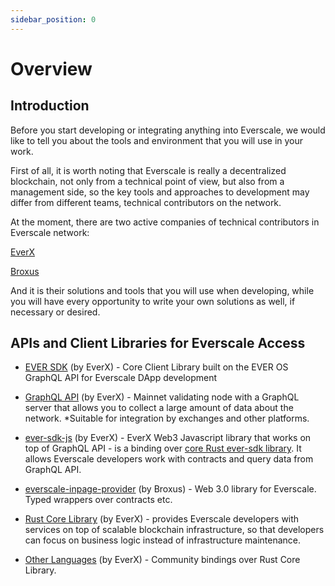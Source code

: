 ```yaml
---
sidebar_position: 0
---
```


# Overview

## Introduction

Before you start developing or integrating anything into Everscale, we would like to tell you about the tools and environment that you will use in your work.

First of all, it is worth noting that Everscale is really a decentralized blockchain, not only from a technical point of view, but also from a management side, so the key tools and approaches to development may differ from different teams, technical contributors on the network.

At the moment, there are two active companies of technical contributors in Everscale network:

[EverX](https://everx.dev/about)

[Broxus](https://broxus.com/)


And it is their solutions and tools that you will use when developing, while you will have every opportunity to write your own solutions as well, if necessary or desired.

## APIs and Client Libraries for Everscale Access

- [EVER SDK](https://docs.everos.dev/ever-sdk/) (by EverX) - Core Client Library built on the EVER OS GraphQL API for Everscale DApp development

- [GraphQL API](./gql-api) (by EverX) - Mainnet validating node with a GraphQL server that allows you to collect a large amount of data about the network.
*Suitable for integration by exchanges and other platforms.

- [ever-sdk-js](./js-api/ever-sdk-js.md) (by EverX) - EverX Web3 Javascript library that works on top of GraphQL API - is a binding over [core Rust ever-sdk library](https://github.com/tonlabs/ever-sdk).
It allows Everscale developers work with contracts and query data from GraphQL API. 

- [everscale-inpage-provider](./js-api/inpage-provider.md) (by Broxus) - Web 3.0 library for Everscale. Typed wrappers over contracts etc.

- [Rust Core Library](rust-api.md) (by EverX) - provides Everscale developers with services on top of scalable blockchain infrastructure, so that developers can focus on business logic instead of infrastructure maintenance.

- [Other Languages](other-lang.md) (by EverX) - Community bindings over Rust Core Library. 
